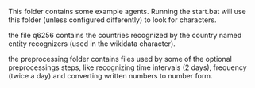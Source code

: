 This folder contains some example agents. Running the start.bat will use this folder (unless configured differently)
to look for characters.

the file q6256 contains the countries recognized by the country named entity recognizers (used in the wikidata character).

the preprocessing folder contains files used by some of the optional preprocessings steps, like recognizing time intervals (2 days),
frequency (twice a day) and converting written numbers to number form.
